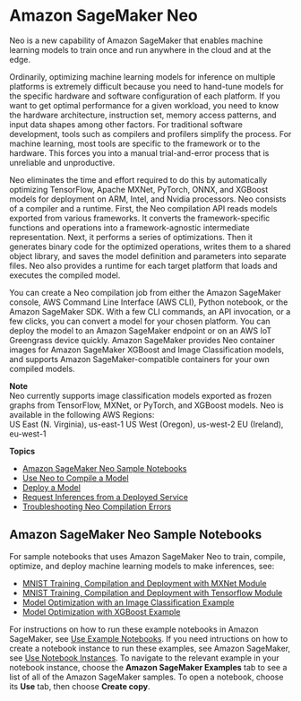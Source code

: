 # Amazon SageMaker Neo<a name="neo"></a>

Neo is a new capability of Amazon SageMaker that enables machine learning models to train once and run anywhere in the cloud and at the edge\.

Ordinarily, optimizing machine learning models for inference on multiple platforms is extremely difficult because you need to hand\-tune models for the specific hardware and software configuration of each platform\. If you want to get optimal performance for a given workload, you need to know the hardware architecture, instruction set, memory access patterns, and input data shapes among other factors\. For traditional software development, tools such as compilers and profilers simplify the process\. For machine learning, most tools are specific to the framework or to the hardware\. This forces you into a manual trial\-and\-error process that is unreliable and unproductive\.

Neo eliminates the time and effort required to do this by automatically optimizing TensorFlow, Apache MXNet, PyTorch, ONNX, and XGBoost models for deployment on ARM, Intel, and Nvidia processors\. Neo consists of a compiler and a runtime\. First, the Neo compilation API reads models exported from various frameworks\. It converts the framework\-specific functions and operations into a framework\-agnostic intermediate representation\. Next, it performs a series of optimizations\. Then it generates binary code for the optimized operations, writes them to a shared object library, and saves the model definition and parameters into separate files\. Neo also provides a runtime for each target platform that loads and executes the compiled model\.

You can create a Neo compilation job from either the Amazon SageMaker console, AWS Command Line Interface \(AWS CLI\), Python notebook, or the Amazon SageMaker SDK\. With a few CLI commands, an API invocation, or a few clicks, you can convert a model for your chosen platform\. You can deploy the model to an Amazon SageMaker endpoint or on an AWS IoT Greengrass device quickly\. Amazon SageMaker provides Neo container images for Amazon SageMaker XGBoost and Image Classification models, and supports Amazon SageMaker\-compatible containers for your own compiled models\.

**Note**  
Neo currently supports image classification models exported as frozen graphs from TensorFlow, MXNet, or PyTorch, and XGBoost models\. Neo is available in the following AWS Regions:   
US East \(N\. Virginia\), us\-east\-1
US West \(Oregon\), us\-west\-2
EU \(Ireland\), eu\-west\-1

**Topics**
+ [Amazon SageMaker Neo Sample Notebooks](#neo-sample-notebooks)
+ [Use Neo to Compile a Model](neo-job-compilation.md)
+ [Deploy a Model](neo-deployment.md)
+ [Request Inferences from a Deployed Service](neo-requests.md)
+ [Troubleshooting Neo Compilation Errors](neo-troubleshooting.md)

## Amazon SageMaker Neo Sample Notebooks<a name="neo-sample-notebooks"></a>

For sample notebooks that uses Amazon SageMaker Neo to train, compile, optimize, and deploy machine learning models to make inferences, see: 
+ [MNIST Training, Compilation and Deployment with MXNet Module](https://github.com/awslabs/amazon-sagemaker-examples/blob/master/sagemaker-python-sdk/mxnet_mnist/mxnet_mnist_neo.ipynb)
+ [MNIST Training, Compilation and Deployment with Tensorflow Module](https://github.com/awslabs/amazon-sagemaker-examples/blob/master/sagemaker-python-sdk/tensorflow_distributed_mnist/tensorflow_distributed_mnist_neo.ipynb)
+ [Model Optimization with an Image Classification Example](https://github.com/awslabs/amazon-sagemaker-examples/blob/master/introduction_to_amazon_algorithms/imageclassification_caltech/Image-classification-fulltraining-highlevel-neo.ipynb)
+ [Model Optimization with XGBoost Example ](https://github.com/awslabs/amazon-sagemaker-examples/blob/master/introduction_to_applying_machine_learning/xgboost_customer_churn/xgboost_customer_churn_neo.ipynb)

For instructions on how to run these example notebooks in Amazon SageMaker, see [Use Example Notebooks](howitworks-nbexamples.md)\. If you need intructions on how to create a notebook instance to run these examples, see Amazon SageMaker, see [Use Notebook Instances](nbi.md)\. To navigate to the relevant example in your notebook instance, choose the **Amazon SageMaker Examples** tab to see a list of all of the Amazon SageMaker samples\. To open a notebook, choose its **Use** tab, then choose **Create copy**\.